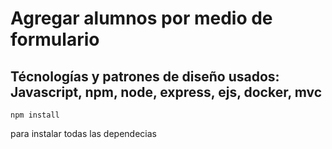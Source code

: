 # Agregar alumnos por medio de formulario

## Técnologías y patrones de diseño usados: Javascript, npm, node, express, ejs, docker, mvc

`npm install`

para instalar todas las dependecias
